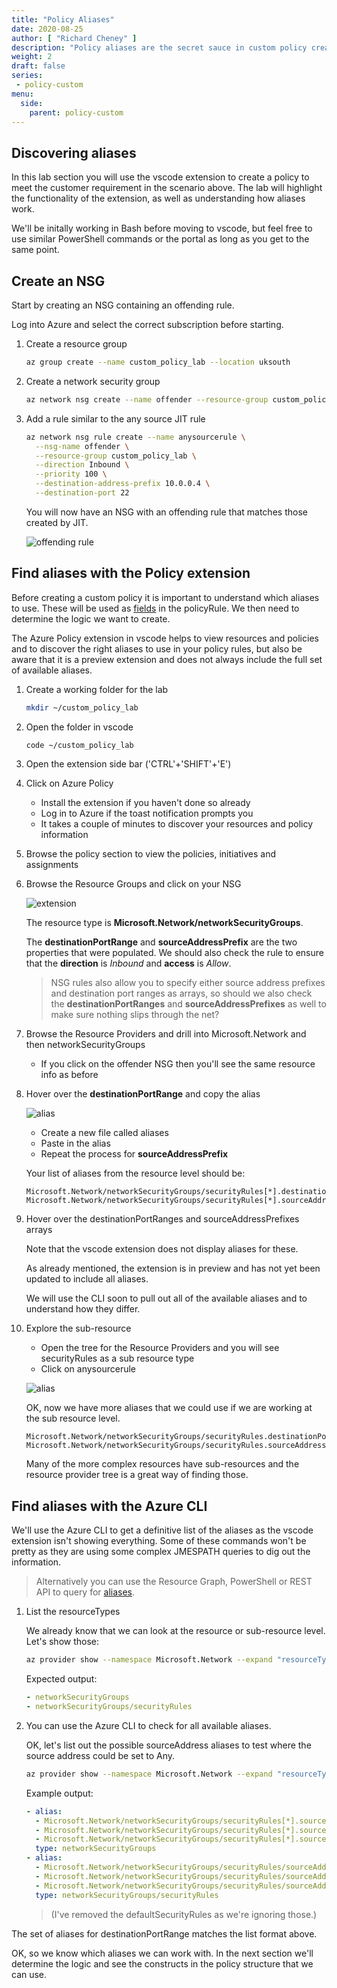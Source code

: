 ```yaml
---
title: "Policy Aliases"
date: 2020-08-25
author: [ "Richard Cheney" ]
description: "Policy aliases are the secret sauce in custom policy creation. This lab will explain what they are and help you list the ones available for a resource type."
weight: 2
draft: false
series:
 - policy-custom
menu:
  side:
    parent: policy-custom
---
```



## Discovering aliases

In this lab section you will use the vscode extension to create a policy to meet the customer requirement in the scenario above. The lab will highlight the functionality of the extension, as well as understanding how aliases work.

We'll be initally working in Bash before moving to vscode, but feel free to use similar PowerShell commands or the portal as long as you get to the same point.

## Create an NSG

Start by creating an NSG containing an offending rule.

Log into Azure and select the correct subscription before starting.

1. Create a resource group

    ```bash
    az group create --name custom_policy_lab --location uksouth
    ```

1. Create a network security group

    ```bash
    az network nsg create --name offender --resource-group custom_policy_lab --location uksouth
    ```

1. Add a rule similar to the any source JIT rule

    ```bash
    az network nsg rule create --name anysourcerule \
      --nsg-name offender \
      --resource-group custom_policy_lab \
      --direction Inbound \
      --priority 100 \
      --destination-address-prefix 10.0.0.4 \
      --destination-port 22
    ```

    You will now have an NSG with an offending rule that matches those created by JIT.

    ![offending rule](/policy/custom/images/custom-offender-anysourcerule.png)

## Find aliases with the Policy extension

Before creating a custom policy it is important to understand which aliases to use. These will be used as [fields](https://docs.microsoft.com/azure/governance/policy/concepts/definition-structure#fields) in the policyRule. We then need to determine the logic we want to create.

The Azure Policy extension in vscode helps to view resources and policies and to discover the right aliases to use in your policy rules, but also be aware that it is a preview extension and does not always include the full set of available aliases.

1. Create a working folder for the lab

    ```bash
    mkdir ~/custom_policy_lab
    ```

1. Open the folder in vscode

    ```bash
    code ~/custom_policy_lab
    ```

1. Open the extension side bar ('CTRL'+'SHIFT'+'E')
1. Click on Azure Policy
    * Install the extension if you haven't done so already
    * Log in to Azure if the toast notification prompts you
    * It takes a couple of minutes to discover your resources and policy information
1. Browse the policy section to view the policies, initiatives and assignments
1. Browse the Resource Groups and click on your NSG

    ![extension](/policy/custom/images/custom-extension-resource.png)

    The resource type is **Microsoft.Network/networkSecurityGroups**.

    The **destinationPortRange** and **sourceAddressPrefix** are the two properties that were populated. We should also check the rule to ensure that the **direction** is _Inbound_ and **access** is _Allow_.

    > NSG rules also allow you to specify either source address prefixes and destination port ranges as arrays, so should we also check the **destinationPortRanges** and **sourceAddressPrefixes** as well to make sure nothing slips through the net?

1. Browse the Resource Providers and drill into Microsoft.Network and then networkSecurityGroups

    * If you click on the offender NSG then you'll see the same resource info as before

1. Hover over the **destinationPortRange** and copy the alias

    ![alias](/policy/custom/images/custom-extension-resourcealias.png)

    * Create a new file called aliases
    * Paste in the alias
    * Repeat the process for **sourceAddressPrefix**

    Your list of aliases from the resource level should be:

    ```text
    Microsoft.Network/networkSecurityGroups/securityRules[*].destinationPortRange
    Microsoft.Network/networkSecurityGroups/securityRules[*].sourceAddressPrefix
    ```

1. Hover over the destinationPortRanges and sourceAddressPrefixes arrays

    Note that the vscode extension does not display aliases for these.

    As already mentioned, the extension is in preview and has not yet been updated to include all aliases.

    We will use the CLI soon to pull out all of the available aliases and to understand how they differ.

1. Explore the sub-resource

    * Open the tree for the Resource Providers and you will see securityRules as a sub resource type
    * Click on anysourcerule

    ![alias](/policy/custom/images/custom-extension-subresourcealias.png)

    OK, now we have more aliases that we could use if we are working at the sub resource level.

    ```text
    Microsoft.Network/networkSecurityGroups/securityRules.destinationPortRange
    Microsoft.Network/networkSecurityGroups/securityRules.sourceAddressPrefix
    ```

    Many of the more complex resources have sub-resources and the resource provider tree is a great way of finding those.

## Find aliases with the Azure CLI

We'll use the Azure CLI to get a definitive list of the aliases as the vscode extension isn't showing everything. Some of these commands won't be pretty as they are using some complex JMESPATH queries to dig out the information.

> Alternatively you can use the Resource Graph, PowerShell or REST API to query for [aliases](https://docs.microsoft.com/azure/governance/policy/concepts/definition-structure#aliases).

1. List the resourceTypes

    We already know that we can look at the resource or sub-resource level. Let's show those:

    ```bash
    az provider show --namespace Microsoft.Network --expand "resourceTypes/aliases" --query "resourceTypes[?starts_with(resourceType, 'networkSecurityGroups')].resourceType" --output yaml
    ```

    Expected output:

    ```yaml
    - networkSecurityGroups
    - networkSecurityGroups/securityRules
    ```

1. You can use the Azure CLI to check for all available aliases.

    OK, let's list out the possible sourceAddress aliases to test where the source address could be set to Any.

    ```bash
    az provider show --namespace Microsoft.Network --expand "resourceTypes/aliases" --query "resourceTypes[?starts_with(resourceType, 'networkSecurityGroups')].{type: resourceType, alias:aliases[?contains(name, 'sourceAddress')].name}" --output yamlc
    ```

    Example output:

    ```yaml
    - alias:
      - Microsoft.Network/networkSecurityGroups/securityRules[*].sourceAddressPrefix
      - Microsoft.Network/networkSecurityGroups/securityRules[*].sourceAddressPrefixes[*]
      - Microsoft.Network/networkSecurityGroups/securityRules[*].sourceAddressPrefixes
      type: networkSecurityGroups
    - alias:
      - Microsoft.Network/networkSecurityGroups/securityRules/sourceAddressPrefix
      - Microsoft.Network/networkSecurityGroups/securityRules/sourceAddressPrefixes[*]
      - Microsoft.Network/networkSecurityGroups/securityRules/sourceAddressPrefixes
      type: networkSecurityGroups/securityRules
    ```

    > (I've removed the defaultSecurityRules as we're ignoring those.)

The set of aliases for destinationPortRange matches the list format above.

OK, so we know which aliases we can work with. In the next section we'll determine the logic and see the constructs in the policy structure that we can use.
